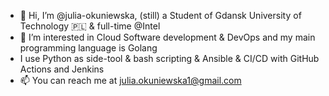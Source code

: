 - 👋 Hi, I’m @julia-okuniewska, (still) a Student of Gdansk University of Technology :poland: & full-time @Intel
- 👀 I’m interested in Cloud Software development & DevOps and my main programming language is Golang
- I use Python as side-tool & bash scripting & Ansible & CI/CD with GitHub Actions and Jenkins
- 📫 You can reach me at julia.okuniewska1@gmail.com
